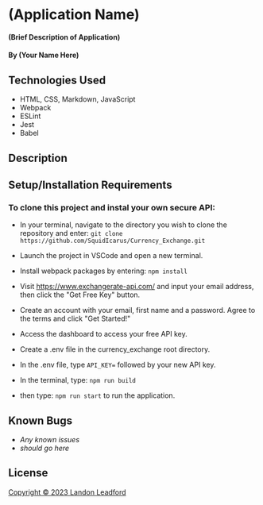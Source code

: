 # (Application Name)

#### (Brief Description of Application)

#### By (Your Name Here)

## Technologies Used

* HTML, CSS, Markdown, JavaScript
* Webpack
* ESLint
* Jest
* Babel

## Description

## Setup/Installation Requirements

### To clone this project and instal your own secure API:

* In your terminal, navigate to the directory you wish to clone the repository and enter:
    `git clone https://github.com/SquidIcarus/Currency_Exchange.git`

* Launch the project in VSCode and open a new terminal.

* Install webpack packages by entering:
    `npm install`

* Visit https://www.exchangerate-api.com/ and input your email address, then click the "Get Free Key" button.

* Create an account with your email, first name and a password. Agree to the terms and click "Get Started!"

* Access the dashboard to access your free API key.

* Create a .env file in the currency_exchange root directory.

* In the .env file, type `API_KEY=` followed by your new API key.

* In the terminal, type: `npm run build`

* then type: `npm run start` to run the application.



## Known Bugs

* _Any known issues_
* _should go here_

## License
[Copyright © 2023 Landon Leadford](LICENSE.txt)